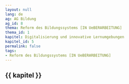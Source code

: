 ```yaml
---
layout: null
lang: de
ag: AG Bildung
ag_id: 8
thema: Reform des Bildungssystems [IN UeBERARBEITUNG]
thema_id: 1
kapitel: Digitalisierung und innovative Lernumgebungen
kapitel_id: 5
permalink: false
tags:
- Reform des Bildungssystems [IN UeBERARBEITUNG]
---
```


## {{ kapitel }}
